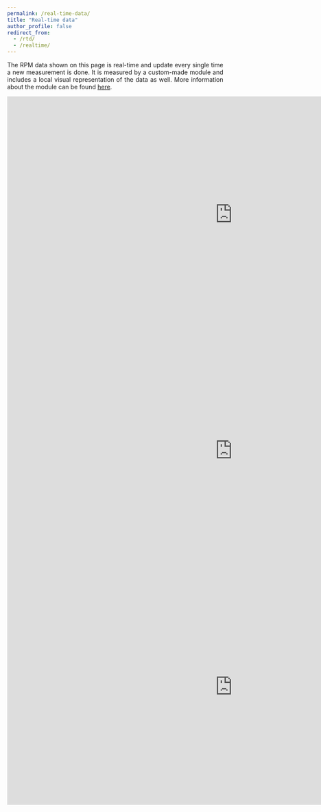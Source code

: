 ```yaml
---
permalink: /real-time-data/
title: "Real-time data"
author_profile: false
redirect_from:
  - /rtd/
  - /realtime/
---
```

<style>body {text-align: justify}</style>

The RPM data shown on this page is real-time and update every single time a new measurement is done. It is measured by a custom-made module and includes a local visual representation of the data as well. More information about the module can be found [here](https://arenberg-watermill.github.io/measure-module/).


<iframe width="1050" height="550" frameborder=0 src="https://docs.google.com/spreadsheets/d/e/2PACX-1vSD_No6ybfAwzPEMf1sG7D4uN8ZXQjrmG12RDPW_tZWSPXuEinKtBScLR9EXYJPbx9MMjjwBZXPZEhG/pubhtml?widget=true&amp;headers=false">Sorry, your browser does not seem to support this iframe</iframe>

<iframe width="1050" height="550" frameborder=0 src="https://docs.google.com/spreadsheets/d/e/2PACX-1vTC2G5cvsuUJHF4hQErhKEeaUsMahLsks9Tug6WjonZhQwBmenYcx0l9ccI_vG3vKZNzqLmrof7ILqd/pubhtml?widget=true&amp;headers=false">Sorry, your browser does not seem to support this iframe</iframe>

<iframe width="1050" height="550" frameborder=0 src="https://docs.google.com/spreadsheets/d/e/2PACX-1vRlDDkgQnLtMIY97w3ddu0tCUaUnjo-FrE5EumfIr9WA8BzUmJaF9_yfl-ILZlWl6_MUBYJdrUNpE9A/pubhtml?widget=true&amp;headers=false">Sorry, your browser does not seem to support this iframe</iframe>